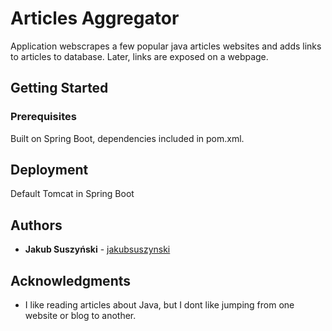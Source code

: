 # Articles Aggregator

Application webscrapes a few popular java articles websites and adds links to articles to database. Later, links are exposed on a webpage.

## Getting Started

### Prerequisites

Built on Spring Boot, dependencies included in pom.xml.

## Deployment

Default Tomcat in Spring Boot

## Authors

* **Jakub Suszyński** - [jakubsuszynski](https://github.com/jakubsuszynski)

## Acknowledgments

* I like reading articles about Java, but I dont like jumping from one website or blog to another. 

